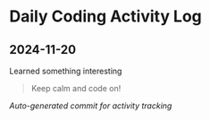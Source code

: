 # Daily Coding Activity Log

## 2024-11-20

Learned something interesting

> Keep calm and code on!

*Auto-generated commit for activity tracking*
